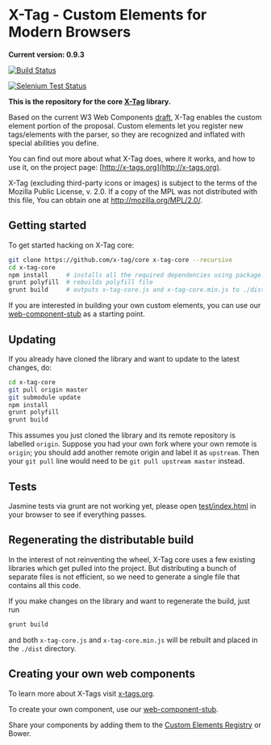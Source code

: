 # X-Tag - Custom Elements for Modern Browsers

**Current version: 0.9.3**

[![Build Status](https://travis-ci.org/x-tag/core.png)](https://travis-ci.org/x-tag/core)

[![Selenium Test Status](https://saucelabs.com/buildstatus/aschaar)](https://saucelabs.com/u/aschaar)

**This is the repository for the core [X-Tag](http://x-tags.org) library.**

Based on the current W3 Web Components [draft][1], X-Tag enables the custom element portion of the proposal.
Custom elements let you register new tags/elements with the parser, so they are recognized and inflated with
special abilities you define.

You can find out more about what X-Tag does, where it works, and how to use it, on the project page: [http://x-tags.org](http://x-tags.org).

X-Tag (excluding third-party icons or images) is subject to the terms of the Mozilla Public License, v. 2.0. If a copy of the MPL was not distributed with this file, You can obtain one at http://mozilla.org/MPL/2.0/.

  [1]: https://dvcs.w3.org/hg/webcomponents/raw-file/tip/explainer/index.html       "W3 Web Components Spec (Draft)"

## Getting started

To get started hacking on X-Tag core:

````bash
git clone https://github.com/x-tag/core x-tag-core --recursive
cd x-tag-core
npm install     # installs all the required dependencies using package.json
grunt polyfill  # rebuilds polyfill file
grunt build     # outputs x-tag-core.js and x-tag-core.min.js to ./dist
````

If you are interested in building your own custom elements, you can use our [web-component-stub](https://github.com/x-tag/web-component-stub) as a starting point.

## Updating

If you already have cloned the library and want to update to the latest changes, do:

````bash
cd x-tag-core
git pull origin master
git submodule update
npm install
grunt polyfill
grunt build
````

This assumes you just cloned the library and its remote repository is labelled `origin`. Suppose you had your own fork where your own remote is `origin`; you should add another remote origin and label it as `upstream`. Then your `git pull` line would need to be `git pull upstream master` instead.

## Tests

Jasmine tests via grunt are not working yet, please open [test/index.html](test/index.html) in your browser to see if everything passes.


## Regenerating the distributable build

In the interest of not reinventing the wheel, X-Tag core uses a few existing libraries which get pulled into the project. But distributing a bunch of separate files is not efficient, so we need to generate a single file that contains all this code.

If you make changes on the library and want to regenerate the build, just run

````bash
grunt build
````

and both `x-tag-core.js` and `x-tag-core.min.js` will be rebuilt and placed in the `./dist` directory.


## Creating your own web components

To learn more about X-Tags visit [x-tags.org](http://x-tags.org).

To create your own component, use our [web-component-stub](https://github.com/x-tag/web-component-stub).

Share your components by adding them to the [Custom Elements Registry](http://customelements.io/) or Bower.

